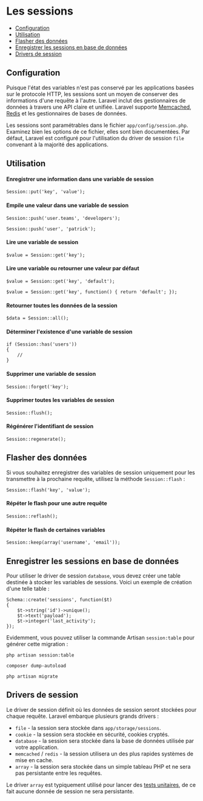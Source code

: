# Les sessions

- [Configuration](#configuration)
- [Utilisation](#session-usage)
- [Flasher des données](#flash-data)
- [Enregistrer les sessions en base de données](#database-sessions)
- [Drivers de session](#session-drivers)

<a name="configuration"></a>
## Configuration

Puisque l'état des variables n'est pas conservé par les applications basées sur le protocole HTTP, les sessions sont un moyen de conserver des informations d'une requête à l'autre. Laravel inclut des gestionnaires de données à travers une API claire et unifiée. Laravel supporte [Memcached](http://memcached.org), [Redis](http://redis.io) et les gestionnaires de bases de données.

Les sessions sont paramétrables dans le fichier `app/config/session.php`. Examinez bien les options de ce fichier, elles sont bien documentées. Par défaut, Laravel est configuré pour l'utilisation du driver de session `file` convenant à la majorité des applications.

<a name="session-usage"></a>
## Utilisation

#### Enregistrer une information dans une variable de session

	Session::put('key', 'value');

#### Empile une valeur dans une variable de session

    Session::push('user.teams', 'developers');

    Session::push('user', 'patrick');

#### Lire une variable de session

	$value = Session::get('key');

#### Lire une variable ou retourner une valeur par défaut

	$value = Session::get('key', 'default');

	$value = Session::get('key', function() { return 'default'; });

#### Retourner toutes les données de la session

    $data = Session::all();

#### Déterminer l'existence d'une variable de session

	if (Session::has('users'))
	{
		//
	}

#### Supprimer une variable de session

	Session::forget('key');

#### Supprimer toutes les variables de session

	Session::flush();

#### Régénérer l'identifiant de session

	Session::regenerate();

<a name="flash-data"></a>
## Flasher des données

Si vous souhaitez enregistrer des variables de session uniquement pour les transmettre à la prochaine requête, utilisez la méthode `Session::flash` :

	Session::flash('key', 'value');

#### Répéter le flash pour une autre requête

	Session::reflash();

#### Répéter le flash de certaines variables

	Session::keep(array('username', 'email'));

<a name="database-sessions"></a>
## Enregistrer les sessions en base de données

Pour utiliser le driver de session `database`, vous devez créer une table destinée à stocker les variables de sessions. Voici un exemple de création d'une telle table :

	Schema::create('sessions', function($t)
	{
		$t->string('id')->unique();
		$t->text('payload');
		$t->integer('last_activity');
	});

Evidemment, vous pouvez utiliser la commande Artisan `session:table` pour générer cette migration :

	php artisan session:table

	composer dump-autoload

	php artisan migrate

<a name="session-drivers"></a>
## Drivers de session

Le driver de session définit où les données de session seront stockées pour chaque requête. Laravel embarque plusieurs grands drivers :

- `file` - la session sera stockée dans `app/storage/sessions`.
- `cookie` - la session sera stockée en sécurité, cookies cryptés.
- `database` - la session sera stockée dans la base de données utilisée par votre application.
- `memcached` / `redis` - la session utilisera un des plus rapides systèmes de mise en cache.
- `array` - la session sera stockée dans un simple tableau PHP et ne sera pas persistante entre les requêtes.

Le driver `array` est typiquement utilisé pour lancer des [tests unitaires](/4.1/testing), de ce fait aucune donnée de session ne sera persistante.
